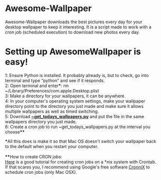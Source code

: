 <h1>Awesome-Wallpaper</h1>
<p>
Awesome-Wallpaper downloads the best pictures every day for your desktop wallpaper to keep it interesting.  It is a script made to work with a cron job (scheduled execution) to download new photos every day.
</p>

<h1>Setting up AwesomeWallpaper is easy!</h1>
<p>
1:  Ensure Python is installed.  It probably already is, but to check, go into terminal and type "python" and see if it responds.<br/>
2:  Open terminal and enter<b>*</b>: rm ~/Library/Preferences/com.apple.Desktop.plist<br/>
3:  Make a directory for your wallpapers, it can be anywhere.<br/>
4:  In your computer's operating system settings, make your wallpaper directory point to the directory you just made and make sure it allows multiple wallpapers as well as timed switching.<br/>
5:  Download <b><a href="https://github.com/thepuma/Awesome-Wallpaper/blob/master/~get_todays_wallpapers.py">~get_todays_wallpapers.py</a></b> and put the file in the same wallpapers directory you just made.<br/>
6:  Create a cron job to run ~get_todays_wallpapers.py at the interval you choose<b>**</b>
</p>
<p>
<b>*</b>All this does is make it so that Mac OS doesn't switch your wallpaper back to the default when you restart your computer.<br/><br/>
<b>**</b>How to create CRON jobs:<br/>
<a href="http://benr75.com/pages/using_crontab_mac_os_x_unix_linux">Here</a> is a good tutorial for creating cron jobs on a *nix system with Crontab.<br/>
If that scares you, I recommend using Google's free software <a href="https://code.google.com/p/cronnix/">CronniX</a> to schedule cron jobs (only Mac OSX).
</p>
